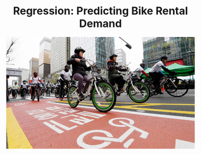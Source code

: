 <h1 align="center">Regression: Predicting Bike Rental Demand</h1>
<p align="center"><img src="https://github.com/three14consulting/Python/blob/main/Seoul_Bike_Rental/images/seoul_bikes.jpg?raw=true" height="300"></p>
